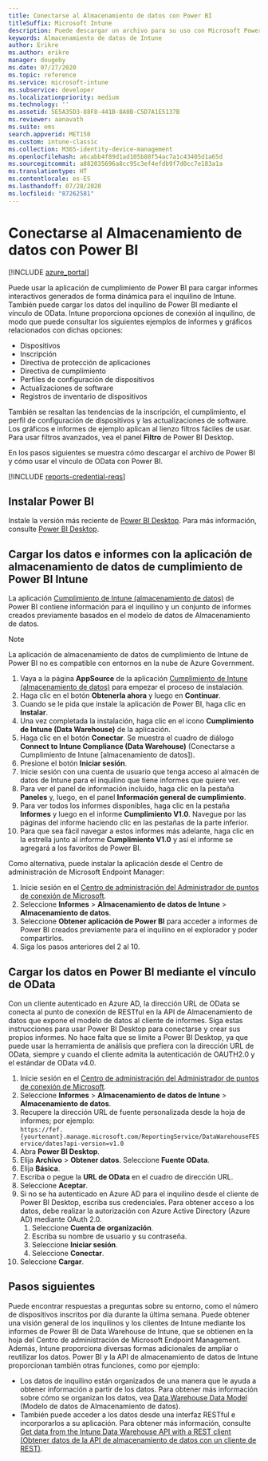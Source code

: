 ```yaml
---
title: Conectarse al Almacenamiento de datos con Power BI
titleSuffix: Microsoft Intune
description: Puede descargar un archivo para su uso con Microsoft Power BI que le permite cargar informes interactivos generados de forma dinámica para el inquilino de Microsoft Intune.
keywords: Almacenamiento de datos de Intune
author: Erikre
ms.author: erikre
manager: dougeby
ms.date: 07/27/2020
ms.topic: reference
ms.service: microsoft-intune
ms.subservice: developer
ms.localizationpriority: medium
ms.technology: ''
ms.assetid: 5E5A35D3-88F8-441B-8A0B-C5D7A1E5137B
ms.reviewer: aanavath
ms.suite: ems
search.appverid: MET150
ms.custom: intune-classic
ms.collection: M365-identity-device-management
ms.openlocfilehash: a6cabb4f89d1ad105b88f54ac7a1c43405d1a65d
ms.sourcegitcommit: a882035696a8cc95c3ef4efdb9f7d0cc7e183a1a
ms.translationtype: HT
ms.contentlocale: es-ES
ms.lasthandoff: 07/28/2020
ms.locfileid: "87262581"
---
```

# <a name="connect-to-the-data-warehouse-with-power-bi"></a>Conectarse al Almacenamiento de datos con Power BI

[!INCLUDE [azure_portal](../includes/azure_portal.md)]

Puede usar la aplicación de cumplimiento de Power BI para cargar informes interactivos generados de forma dinámica para el inquilino de Intune. También puede cargar los datos del inquilino de Power BI mediante el vínculo de OData. Intune proporciona opciones de conexión al inquilino, de modo que puede consultar los siguientes ejemplos de informes y gráficos relacionados con dichas opciones:  

- Dispositivos
- Inscripción
- Directiva de protección de aplicaciones
- Directiva de cumplimiento
- Perfiles de configuración de dispositivos
- Actualizaciones de software
- Registros de inventario de dispositivos

También se resaltan las tendencias de la inscripción, el cumplimiento, el perfil de configuración de dispositivos y las actualizaciones de software. Los gráficos e informes de ejemplo aplican al lienzo filtros fáciles de usar. Para usar filtros avanzados, vea el panel **Filtro** de Power BI Desktop.

En los pasos siguientes se muestra cómo descargar el archivo de Power BI y cómo usar el vínculo de OData con Power BI.

[!INCLUDE [reports-credential-reqs](../includes/reports-credential-reqs.md)]

## <a name="install-power-bi"></a>Instalar Power BI

Instale la versión más reciente de [Power BI Desktop](https://aka.ms/intune/datawarehouseapi/installpowerbi). Para más información, consulte [Power BI Desktop](https://powerbi.microsoft.com/desktop).

## <a name="load-the-data-and-reports-using-the-power-bi-intune-compliance-data-warehouse-app"></a>Cargar los datos e informes con la aplicación de almacenamiento de datos de cumplimiento de Power BI Intune

La aplicación [Cumplimiento de Intune (almacenamiento de datos)](https://aka.ms/intune/datawarehouseapi/getpowerbiapp) de Power BI contiene información para el inquilino y un conjunto de informes creados previamente basados en el modelo de datos de Almacenamiento de datos.

> [!NOTE]
> La aplicación de almacenamiento de datos de cumplimiento de Intune de Power BI no es compatible con entornos en la nube de Azure Government.

1. Vaya a la página **AppSource** de la aplicación [Cumplimiento de Intune (almacenamiento de datos)](https://aka.ms/intune/datawarehouseapi/getpowerbiapp) para empezar el proceso de instalación.
2. Haga clic en el botón **Obtenerla ahora** y luego en **Continuar**.
3. Cuando se le pida que instale la aplicación de Power BI, haga clic en **Instalar**.
4. Una vez completada la instalación, haga clic en el icono **Cumplimiento de Intune (Data Warehouse)** de la aplicación.
5. Haga clic en el botón **Conectar**. Se muestra el cuadro de diálogo **Connect to Intune Compliance (Data Warehouse)** (Conectarse a Cumplimiento de Intune [almacenamiento de datos]).
6. Presione el botón **Iniciar sesión**.
7. Inicie sesión con una cuenta de usuario que tenga acceso al almacén de datos de Intune para el inquilino que tiene informes que quiere ver.
8. Para ver el panel de información incluido, haga clic en la pestaña **Paneles** y, luego, en el panel **Información general de cumplimiento**.
9. Para ver todos los informes disponibles, haga clic en la pestaña **Informes** y luego en el informe **Cumplimiento V1.0**. Navegue por las páginas del informe haciendo clic en las pestañas de la parte inferior.
10. Para que sea fácil navegar a estos informes más adelante, haga clic en la estrella junto al informe **Cumplimiento V1.0** y así el informe se agregará a los favoritos de Power BI.

Como alternativa, puede instalar la aplicación desde el Centro de administración de Microsoft Endpoint Manager:

1. Inicie sesión en el [Centro de administración del Administrador de puntos de conexión de Microsoft](https://go.microsoft.com/fwlink/?linkid=2109431).
2. Seleccione **Informes** > **Almacenamiento de datos de Intune** > **Almacenamiento de datos**.
3. Seleccione **Obtener aplicación de Power BI** para acceder a informes de Power BI creados previamente para el inquilino en el explorador y poder compartirlos.
4. Siga los pasos anteriores del 2 al 10.

## <a name="load-the-data-in-power-bi-using-the-odata-link"></a>Cargar los datos en Power BI mediante el vínculo de OData

Con un cliente autenticado en Azure AD, la dirección URL de OData se conecta al punto de conexión de RESTful en la API de Almacenamiento de datos que expone el modelo de datos al cliente de informes. Siga estas instrucciones para usar Power BI Desktop para conectarse y crear sus propios informes. No hace falta que se limite a Power BI Desktop, ya que puede usar la herramienta de análisis que prefiera con la dirección URL de OData, siempre y cuando el cliente admita la autenticación de OAUTH2.0 y el estándar de OData v4.0.

1. Inicie sesión en el [Centro de administración del Administrador de puntos de conexión de Microsoft](https://go.microsoft.com/fwlink/?linkid=2109431).
2. Seleccione **Informes** > **Almacenamiento de datos de Intune** > **Almacenamiento de datos**.
3. Recupere la dirección URL de fuente personalizada desde la hoja de informes; por ejemplo:<br>
    `https://fef.{yourtenant}.manage.microsoft.com/ReportingService/DataWarehouseFEService/dates?api-version=v1.0`
4. Abra **Power BI Desktop**.
5. Elija **Archivo** > **Obtener datos**. Seleccione **Fuente OData**.
6. Elija **Básica**.
7. Escriba o pegue la **URL de OData** en el cuadro de dirección URL.
8. Seleccione **Aceptar**.
9. Si no se ha autenticado en Azure AD para el inquilino desde el cliente de Power BI Desktop, escriba sus credenciales. Para obtener acceso a los datos, debe realizar la autorización con Azure Active Directory (Azure AD) mediante OAuth 2.0.  
    1. Seleccione **Cuenta de organización**.  
    2. Escriba su nombre de usuario y su contraseña.  
    3. Seleccione **Iniciar sesión**.  
    4. Seleccione **Conectar**.  
10. Seleccione **Cargar**.

## <a name="next-steps"></a>Pasos siguientes

Puede encontrar respuestas a preguntas sobre su entorno, como el número de dispositivos inscritos por día durante la última semana. Puede obtener una visión general de los inquilinos y los clientes de Intune mediante los informes de Power BI de Data Warehouse de Intune, que se obtienen en la hoja del Centro de administración de Microsoft Endpoint Management. Además, Intune proporciona diversas formas adicionales de ampliar o reutilizar los datos. Power BI y la API de almacenamiento de datos de Intune proporcionan también otras funciones, como por ejemplo:

<!-- - You can use Power BI Desktop to create additional report types with your data. For example, you could create a custom chart representing the ratio of device manufactures in your enterprise. For more information about creating custom reports with Power BI and the Intune Data Warehouse, see `BLOG POST ON POWER BI`. -->
- Los datos de inquilino están organizados de una manera que le ayuda a obtener información a partir de los datos. Para obtener más información sobre cómo se organizan los datos, vea [Data Warehouse Data Model](reports-ref-data-model.md) (Modelo de datos de Almacenamiento de datos).
- También puede acceder a los datos desde una interfaz RESTful e incorporarlos a su aplicación. Para obtener más información, consulte [Get data from the Intune Data Warehouse API with a REST client (Obtener datos de la API de almacenamiento de datos con un cliente de REST)](reports-proc-data-rest.md).
